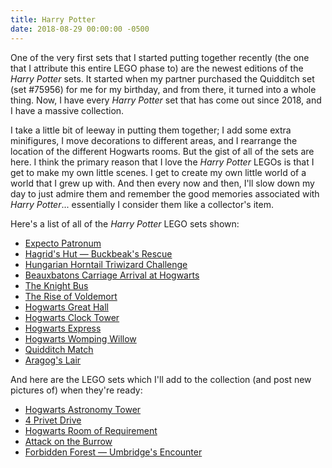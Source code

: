 ```yaml
---
title: Harry Potter
date: 2018-08-29 00:00:00 -0500
---
```


One of the very first sets that I started putting together recently (the one that I attribute this entire LEGO phase to) are the newest editions of the _Harry Potter_ sets. It started when my partner purchased the Quidditch set (set #75956) for me for my birthday, and from there, it turned into a whole thing. Now, I have every _Harry Potter_ set that has come out since 2018, and I have a massive collection.

I take a little bit of leeway in putting them together; I add some extra minifigures, I move decorations to different areas, and I rearrange the location of the different Hogwarts rooms. But the gist of all of the sets are here. I think the primary reason that I love the _Harry Potter_ LEGOs is that I get to make my own little scenes. I get to create my own little world of a world that I grew up with. And then every now and then, I'll slow down my day to just admire them and remember the good memories associated with _Harry Potter_... essentially I consider them like a collector's item.

Here's a list of all of the _Harry Potter_ LEGO sets shown:

* [Expecto Patronum](https://www.lego.com/en-us/product/expecto-patronum-75945)
* [Hagrid's Hut — Buckbeak's Rescue](https://www.lego.com/en-us/product/hagrid-s-hut-buckbeak-s-rescue-75947)
* [Hungarian Horntail Triwizard Challenge](https://www.lego.com/en-us/product/hungarian-horntail-triwizard-challenge-75946)
* [Beauxbatons Carriage Arrival at Hogwarts](https://www.lego.com/en-us/product/beauxbatons-carriage-arrival-at-hogwarts-75958)
* [The Knight Bus](https://www.lego.com/en-us/product/the-knight-bus-75957)
* [The Rise of Voldemort](https://www.lego.com/en-us/product/the-rise-of-voldemort-75965)
* [Hogwarts Great Hall](https://www.lego.com/en-us/product/hogwarts-great-hall-75954)
* [Hogwarts Clock Tower](https://www.lego.com/en-us/product/hogwarts-clock-tower-75948)
* [Hogwarts Express](https://www.lego.com/en-us/product/hogwarts-express-75955)
* [Hogwarts Womping Willow](https://www.lego.com/en-us/product/hogwarts-whomping-willow-75953)
* [Quidditch Match](https://www.lego.com/en-us/product/quidditch-match-75956)
* [Aragog's Lair](https://www.lego.com/en-us/product/aragog-s-lair-75950)

And here are the LEGO sets which I'll add to the collection (and post new pictures of) when they're ready:

* [Hogwarts Astronomy Tower](https://www.lego.com/en-us/product/hogwarts-astronomy-tower-75969)
* [4 Privet Drive](https://www.lego.com/en-us/product/4-privet-drive-75968)
* [Hogwarts Room of Requirement](https://www.lego.com/en-us/product/hogwarts-room-of-requirement-75966)
* [Attack on the Burrow](https://www.lego.com/en-us/product/attack-on-the-burrow-75980)
* [Forbidden Forest — Umbridge's Encounter](https://www.lego.com/en-us/product/forbidden-forest-umbridge-s-encounter-75967)
